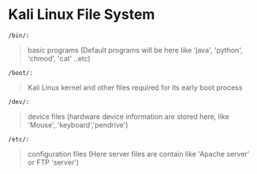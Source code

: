 # Kali Linux File System

```/bin/:```
> basic programs  (Default programs will be here like 'java', 'python', 'chmod', 'cat' ..etc)


```/boot/:```
> Kali Linux kernel and other files required for its early boot process


```/dev/:```
> device files (hardware device information are stored here, like 'Mouse', 'keyboard','pendrive')

```/etc/:```          
> configuration files (Here server files are contain like 'Apache server' or FTP 'server')


